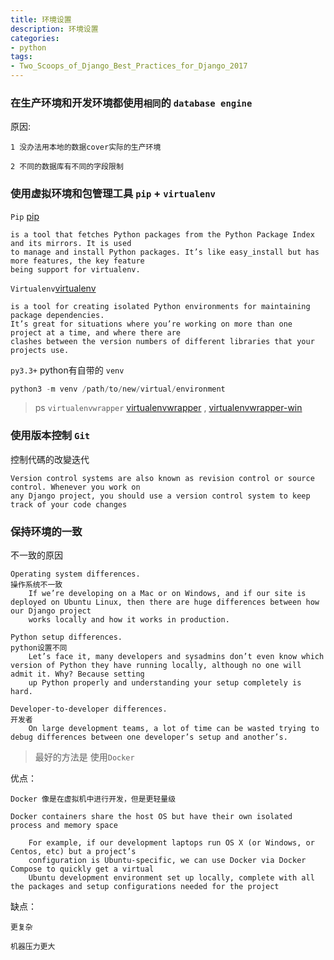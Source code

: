 ```yaml
---
title: 环境设置
description: 环境设置
categories:
- python
tags:
- Two_Scoops_of_Django_Best_Practices_for_Django_2017
---
```


### 在生产环境和开发环境都使用`相同`的 `database engine`


原因:
    
    1 没办法用本地的数据cover实际的生产环境
    
    2 不同的数据库有不同的字段限制
    
    


### 使用虚拟环境和包管理工具 `pip` + `virtualenv`


`Pip` [pip](https://pip.pypa.io/en/stable/)

    is a tool that fetches Python packages from the Python Package Index and its mirrors. It is used
    to manage and install Python packages. It’s like easy_install but has more features, the key feature
    being support for virtualenv.
        

`Virtualenv`[virtualenv](https://virtualenv.pypa.io/en/stable/)

    is a tool for creating isolated Python environments for maintaining package dependencies.
    It’s great for situations where you’re working on more than one project at a time, and where there are
    clashes between the version numbers of different libraries that your projects use.


`py3.3+` python有自带的 `venv`

```python
python3 -m venv /path/to/new/virtual/environment
```

> ps `virtualenvwrapper` [virtualenvwrapper](https://virtualenvwrapper.readthedocs.io/en/latest/) , [virtualenvwrapper-win](https://pypi.org/project/virtualenvwrapper-win/)
    
    
### 使用版本控制 `Git`

控制代碼的改變迭代
    
    Version control systems are also known as revision control or source control. Whenever you work on
    any Django project, you should use a version control system to keep track of your code changes


### 保持环境的一致


不一致的原因
    
    Operating system differences. 
    操作系统不一致
        If we’re developing on a Mac or on Windows, and if our site is deployed on Ubuntu Linux, then there are huge differences between how our Django project
        works locally and how it works in production.
        
    Python setup differences. 
    python设置不同
        Let’s face it, many developers and sysadmins don’t even know which version of Python they have running locally, although no one will admit it. Why? Because setting
        up Python properly and understanding your setup completely is hard.
        
    Developer-to-developer differences. 
    开发者
        On large development teams, a lot of time can be wasted trying to debug differences between one developer’s setup and another’s.
        
> 最好的方法是 使用`Docker`      


优点：

    Docker 像是在虚拟机中进行开发，但是更轻量级

    Docker containers share the host OS but have their own isolated process and memory space

        For example, if our development laptops run OS X (or Windows, or Centos, etc) but a project’s
        configuration is Ubuntu-specific, we can use Docker via Docker Compose to quickly get a virtual
        Ubuntu development environment set up locally, complete with all the packages and setup configurations needed for the project

缺点：
    
    更复杂
    
    机器压力更大
    
    
    



